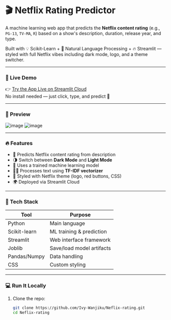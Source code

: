 # 🎬 Netflix Rating Predictor

A machine learning web app that predicts the **Netflix content rating** (e.g., `PG-13`, `TV-MA`, `R`) based on a show's description, duration, release year, and type.

Built with 💡 Scikit-Learn + 🧠 Natural Language Processing + 🔥 Streamlit — styled with full Netflix vibes including dark mode, logo, and a theme switcher.

---

### 🚀 Live Demo  
👉 [Try the App Live on Streamlit Cloud](https://neflix-rating-nixob3kmcqeqecpxyjq9sa.streamlit.app/)  
No install needed — just click, type, and predict 🎯

---

### 📸 Preview
![image](https://github.com/user-attachments/assets/c0b8b12a-64b0-472a-b4b3-b699c573cc3b)
![image](https://github.com/user-attachments/assets/3a0a35b3-bf8b-4dfd-a8e1-af1f99eab3e8)


---

### 🔥 Features

- 🎥 Predicts Netflix content rating from description
- 🌗 Switch between **Dark Mode** and **Light Mode**
- 🧠 Uses a trained machine learning model
- ✍🏽 Processes text using **TF-IDF vectorizer**
- 💅 Styled with Netflix theme (logo, red buttons, CSS)
- 🌍 Deployed via Streamlit Cloud

---

### 🧠 Tech Stack

| Tool         | Purpose                     |
|--------------|-----------------------------|
| Python       | Main language               |
| Scikit-learn | ML training & prediction    |
| Streamlit    | Web interface framework     |
| Joblib       | Save/load model artifacts   |
| Pandas/Numpy | Data handling               |
| CSS          | Custom styling              |

---

### 💻 Run It Locally

1. Clone the repo:
   ```bash
   git clone https://github.com/Ivy-Wanjiku/Neflix-rating.git
   cd Neflix-rating
